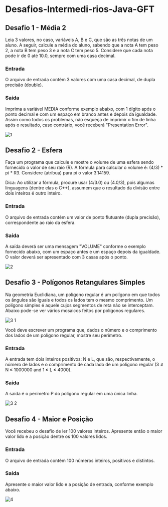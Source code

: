 # Desafios-Intermedi-rios-Java-GFT

## Desafio 1 - Média 2

Leia 3 valores, no caso, variáveis A, B e C, que são as três notas de um aluno. A seguir, calcule a média do aluno, sabendo que a nota A tem peso 2, a nota B tem peso 3 e a nota C tem peso 5. Considere que cada nota pode ir de 0 até 10.0, sempre com uma casa decimal.

### Entrada
O arquivo de entrada contém 3 valores com uma casa decimal, de dupla precisão (double).

### Saída
Imprima a variável MEDIA conforme exemplo abaixo, com 1 dígito após o ponto decimal e com um espaço em branco antes e depois da igualdade. Assim como todos os problemas, não esqueça de imprimir o fim de linha após o resultado, caso contrário, você receberá "Presentation Error".

![1](https://user-images.githubusercontent.com/89813760/168401719-46566114-7b08-400a-a553-afe6e080d14c.jpg)

## Desafio 2 - Esfera

Faça um programa que calcule e mostre o volume de uma esfera sendo fornecido o valor de seu raio (R). A fórmula para calcular o volume é: (4/3) * pi * R3. Considere (atribua) para pi o valor 3.14159.

Dica: Ao utilizar a fórmula, procure usar (4/3.0) ou (4.0/3), pois algumas linguagens (dentre elas o C++), assumem que o resultado da divisão entre dois inteiros é outro inteiro.

### Entrada
O arquivo de entrada contém um valor de ponto flutuante (dupla precisão), correspondente ao raio da esfera.

### Saída
A saída deverá ser uma mensagem "VOLUME" conforme o exemplo fornecido abaixo, com um espaço antes e um espaço depois da igualdade. O valor deverá ser apresentado com 3 casas após o ponto.

![2](https://user-images.githubusercontent.com/89813760/168401792-4d42006e-a31d-45dc-9634-3521fa036244.jpg)

## Desafio 3 - Polígonos Retangulares Simples

Na geometria Euclidiana, um polígono regular é um polígono em que todos os ângulos são iguais e todos os lados tem o mesmo comprimento. Um polígono simples é aquele cujos segmentos de reta não se interceptam. Abaixo pode-se ver vários mosaicos feitos por polígonos regulares.

![3 1](https://user-images.githubusercontent.com/89813760/168401859-af2a9c1e-452e-40d7-956b-8934a53bd5a8.jpg)

Você deve escrever um programa que, dados o número e o comprimento dos lados de um polígono regular, mostre seu perímetro.

### Entrada
A entrada tem dois inteiros positivos: N e L, que são, respectivamente, o número de lados e o comprimento de cada lado de um polígono regular (3 ≤ N ≤ 1000000 and 1 ≤ L ≤ 4000).

### Saída
A saída é o perímetro P do polígono regular em uma única linha.

![3 2](https://user-images.githubusercontent.com/89813760/168401889-fc424915-ff12-4f52-8cf1-f4817d59d2bc.png)

## Desafio 4 - Maior e Posição

Você recebeu o desafio de ler 100 valores inteiros. Apresente então o maior valor lido e a posição dentre os 100 valores lidos.

### Entrada
O arquivo de entrada contém 100 números inteiros, positivos e distintos.

### Saída
Apresente o maior valor lido e a posição de entrada, conforme exemplo abaixo.

 ![4](https://user-images.githubusercontent.com/89813760/168401957-4494d345-80d2-40b9-9ee4-273024b97aa7.jpg)

 
